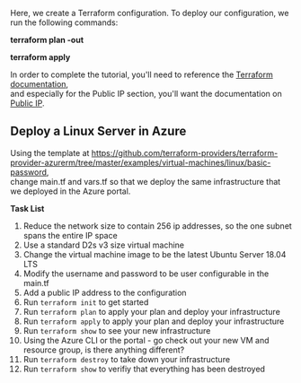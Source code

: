 Here, we create a Terraform configuration. To deploy our configuration, we run the following commands:

**terraform plan -out <filename>**

**terraform apply**  

In order to complete the tutorial, you'll need to reference the [Terraform documentation](https://www.terraform.io/docs/providers/azurerm/index.html),   
and especially for the Public IP section, you'll want the documentation on [Public IP](https://registry.terraform.io/providers/hashicorp/azurerm/latest/docs/resources/public_ip).  



## Deploy a Linux Server in Azure

Using the template at https://github.com/terraform-providers/terraform-provider-azurerm/tree/master/examples/virtual-machines/linux/basic-password,   
change main.tf and vars.tf so that we deploy the same infrastructure that we deployed in the Azure portal.  

**Task List**

1. Reduce the network size to contain 256 ip addresses, so the one subnet spans the entire IP space
2. Use a standard D2s v3 size virtual machine 
3. Change the virtual machine image to be the latest Ubuntu Server 18.04 LTS 
4. Modify the username and password to be user configurable in the main.tf
5. Add a public IP address to the configuration 
6. Run `terraform init` to get started 
7. Run `terraform plan` to apply your plan and deploy your infrastructure 
8. Run `terraform apply` to apply your plan and deploy your infrastructure 
9. Run `terraform show` to see your new infrastructure 
10. Using the Azure CLI or the portal - go check out your new VM and resource group, is there anything different?
11. Run `terraform destroy` to take down your infrastructure 
12. Run `terraform show` to verifiy that everything has been destroyed 
 













